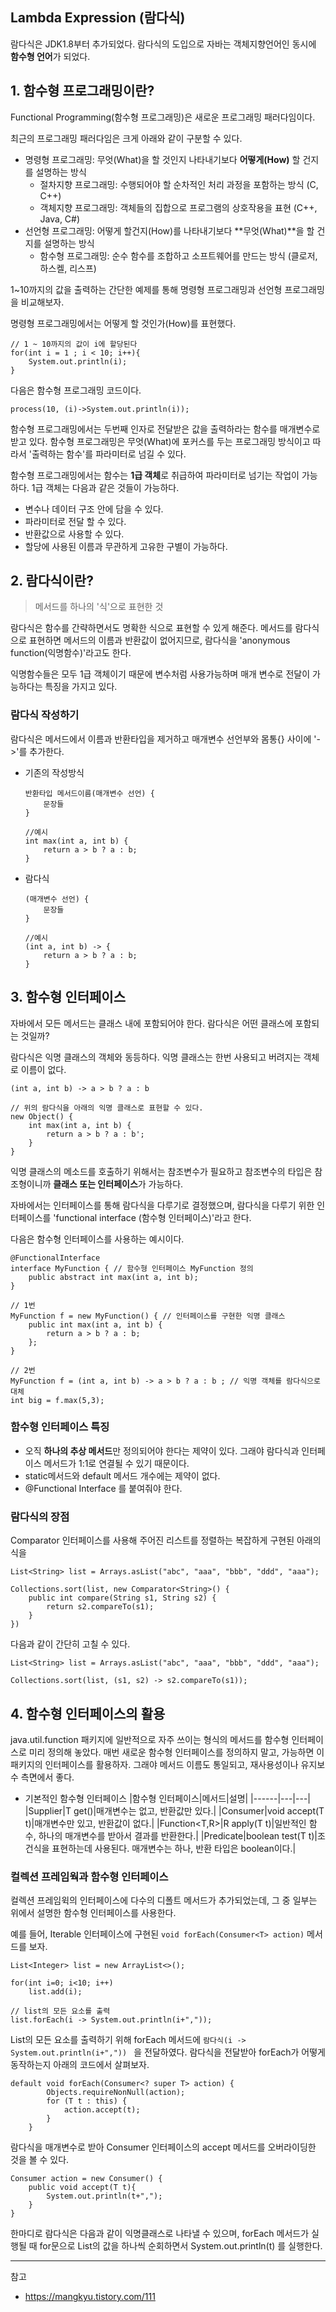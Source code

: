 ## Lambda Expression (람다식)

람다식은 JDK1.8부터 추가되었다. 람다식의 도입으로 자바는 객체지향언어인 동시에 **함수형 언어**가 되었다.

## 1. 함수형 프로그래밍이란?

Functional Programming(함수형 프로그래밍)은 새로운 프로그래밍 패러다임이다. 

최근의 프로그래밍 패러다임은 크게 아래와 같이 구분할 수 있다.

* 명령형 프로그래밍: 무엇(What)을 할 것인지 나타내기보다 **어떻게(How)** 할 건지를 설명하는 방식
    * 절차지향 프로그래밍: 수행되어야 할 순차적인 처리 과정을 포함하는 방식 (C, C++)
    * 객체지향 프로그래밍: 객체들의 집합으로 프로그램의 상호작용을 표현 (C++, Java, C#)
* 선언형 프로그래밍: 어떻게 할건지(How)를 나타내기보다 **무엇(What)**을 할 건지를 설명하는 방식
    * 함수형 프로그래밍: 순수 함수를 조합하고 소프트웨어를 만드는 방식 (클로저, 하스켈, 리스프)

1~10까지의 값을 출력하는 간단한 예제를 통해 명령형 프로그래밍과 선언형 프로그래밍을 비교해보자.

명령형 프로그래밍에서는 어떻게 할 것인가(How)를 표현했다.
```
// 1 ~ 10까지의 값이 i에 할당된다
for(int i = 1 ; i < 10; i++){
    System.out.println(i);
}
```
다음은 함수형 프로그래밍 코드이다.
```
process(10, (i)->System.out.println(i));
```
함수형 프로그래밍에서는 두번째 인자로 전달받은 값을 출력하라는 함수를 매개변수로 받고 있다. 함수형 프로그래밍은 무엇(What)에 포커스를 두는 프로그래밍 방식이고 따라서 '출력하는 함수'를 파라미터로 넘길 수 있다.

함수형 프로그래밍에서는 함수는 **1급 객체**로 취급하여 파라미터로 넘기는 작업이 가능하다. 1급 객체는 다음과 같은 것들이 가능하다.
* 변수나 데이터 구조 안에 담을 수 있다.
* 파라미터로 전달 할 수 있다.
* 반환값으로 사용할 수 있다.
* 할당에 사용된 이름과 무관하게 고유한 구별이 가능하다.

## 2. 람다식이란?

> 메서드를 하나의 '식'으로 표현한 것

람다식은 함수를 간략하면서도 명확한 식으로 표현할 수 있게 해준다. 메서드를 람다식으로 표현하면 메서드의 이름과 반환값이 없어지므로, 람다식을 'anonymous function(익명함수)'라고도 한다.

익명함수들은 모두 1급 객체이기 때문에 변수처럼 사용가능하며 매개 변수로 전달이 가능하다는 특징을 가지고 있다.

### 람다식 작성하기

람다식은 메서드에서 이름과 반환타입을 제거하고 매개변수 선언부와 몸통{} 사이에 '->'를 추가한다.

* 기존의 작성방식
    ```
    반환타입 메서드이름(매개변수 선언) {
        문장들
    }

    //예시
    int max(int a, int b) {
        return a > b ? a : b;
    }
    ```
* 람다식
    ```
    (매개변수 선언) {
        문장들
    }

    //예시
    (int a, int b) -> {
        return a > b ? a : b;
    }
    ```

## 3. 함수형 인터페이스

자바에서 모든 메서드는 클래스 내에 포함되어야 한다. 람다식은 어떤 클래스에 포함되는 것일까?

람다식은 익명 클래스의 객체와 동등하다. 익명 클래스는 한번 사용되고 버려지는 객체로 이름이 없다.

```
(int a, int b) -> a > b ? a : b

// 위의 람다식을 아래의 익명 클래스로 표현할 수 있다.
new Object() {
    int max(int a, int b) {
        return a > b ? a : b';
    }
}
```
익명 클래스의 메소드를 호출하기 위해서는 참조변수가 필요하고 참조변수의 타입은 참조형이니까 **클래스 또는 인터페이스**가 가능하다.

자바에서는 인터페이스를 통해 람다식을 다루기로 결정했으며, 람다식을 다루기 위한 인터페이스를 'functional interface (함수형 인터페이스)'라고 한다.

다음은 함수형 인터페이스를 사용하는 예시이다.

```
@FunctionalInterface
interface MyFunction { // 함수형 인터페이스 MyFunction 정의
    public abstract int max(int a, int b);
}

// 1번
MyFunction f = new MyFunction() { // 인터페이스를 구현한 익명 클래스
    public int max(int a, int b) {
        return a > b ? a : b;
    };
}

// 2번
MyFunction f = (int a, int b) -> a > b ? a : b ; // 익명 객체를 람다식으로 대체
int big = f.max(5,3);
```

### 함수형 인터페이스 특징
* 오직 **하나의 추상 메서드**만 정의되어야 한다는 제약이 있다. 그래야 람다식과 인터페이스 메서드가 1:1로 연결될 수 있기 때문이다.
* static메서드와 default 메서드 개수에는 제약이 없다.
* @Functional Interface 를 붙여줘야 한다.

### 람다식의 장점

Comparator 인터페이스를 사용해 주어진 리스트를 정렬하는 복잡하게 구현된 아래의 식을

```
List<String> list = Arrays.asList("abc", "aaa", "bbb", "ddd", "aaa");

Collections.sort(list, new Comparator<String>() {
    public int compare(String s1, String s2) {
        return s2.compareTo(s1);
    }
})
```

다음과 같이 간단히 고칠 수 있다. 

```
List<String> list = Arrays.asList("abc", "aaa", "bbb", "ddd", "aaa");

Collections.sort(list, (s1, s2) -> s2.compareTo(s1));
```

## 4. 함수형 인터페이스의 활용

java.util.function 패키지에 일반적으로 자주 쓰이는 형식의 메서드를 함수형 인터페이스로 미리 정의해 놓았다. 매번 새로운 함수형 인터페이스를 정의하지 말고, 가능하면 이 패키지의 인터페이스를 활용하자. 그래야 메서드 이름도 통일되고, 재사용성이나 유지보수 측면에서 좋다.

* 기본적인 함수형 인터페이스
    |함수형 인터페이스|메서드|설명|
    |------|---|---|
    |Supplier<T>|T get()|매개변수는 없고, 반환값만 있다.|
    |Consumer<T>|void accept(T t)|매개변수만 있고, 반환값이 없다.|
    |Function<T,R>|R apply(T t)|일반적인 함수, 하나의 매개변수를 받아서 결과를 반환한다.|
    |Predicate<T>|boolean test(T t)|조건식을 표현하는데 사용된다. 매개변수는 하나, 반환 타입은 boolean이다.|

### 컬렉션 프레임웍과 함수형 인터페이스

컬렉션 프레임윅의 인터페이스에 다수의 디폴트 메서드가 추가되었는데, 그 중 일부는 위에서 설명한 함수형 인터페이스를 사용한다.

예를 들어, Iterable 인터페이스에 구현된 ``` void forEach(Consumer<T> action) ``` 메서드를 보자.

```
List<Integer> list = new ArrayList<>();

for(int i=0; i<10; i++)
    list.add(i);

// list의 모든 요소를 출력
list.forEach(i -> System.out.println(i+","));
```

List의 모든 요소를 출력하기 위해 forEach 메서드에 ```람다식(i -> System.out.println(i+",")) ``` 을 전달하였다. 람다식을 전달받아 forEach가 어떻게 동작하는지 아래의 코드에서 살펴보자.

```
default void forEach(Consumer<? super T> action) {
        Objects.requireNonNull(action);
        for (T t : this) {
            action.accept(t);
        }
    }
```

람다식을 매개변수로 받아 Consumer 인터페이스의 accept 메서드를 오버라이딩한 것을 볼 수 있다.

```
Consumer action = new Consumer() {
    public void accept(T t){
        System.out.println(t+",");
    }
}
```

한마디로 람다식은 다음과 같이 익명클래스로 나타낼 수 있으며, forEach 메서드가 실행될 때 for문으로 List의 값을 하나씩 순회하면서 System.out.println(t) 를 실행한다.

---
참고
* https://mangkyu.tistory.com/111